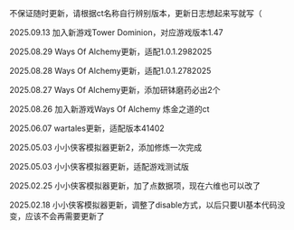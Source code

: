 不保证随时更新，请根据ct名称自行辨别版本，更新日志想起来写就写（

2025.09.13 加入新游戏Tower Dominion，对应游戏版本1.47

2025.08.29 Ways Of Alchemy更新，适配1.0.1.2982025

2025.08.28 Ways Of Alchemy更新，适配1.0.1.2782025

2025.08.27 Ways Of Alchemy更新，添加研钵磨药必出2个

2025.08.26 加入新游戏Ways Of Alchemy 炼金之道的ct

2025.06.07 wartales更新，适配版本41402

2025.05.03 小小侠客模拟器更新2，添加修炼一次完成

2025.05.03 小小侠客模拟器更新，适配游戏测试版

2025.02.25 小小侠客模拟器更新，加了点数据项，现在六维也可以改了

2025.02.18 小小侠客模拟器更新，调整了disable方式，以后只要UI基本代码没变，应该不会再需要更新了
